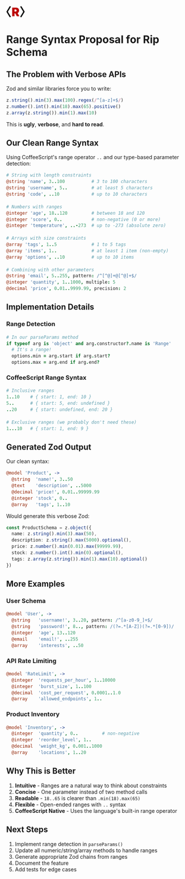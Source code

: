 <img src="/docs/rip-icon-512wa.png" style="width:50px" /> <br>

# Range Syntax Proposal for Rip Schema

## The Problem with Verbose APIs

Zod and similar libraries force you to write:
```javascript
z.string().min(3).max(100).regex(/^[a-z]+$/)
z.number().int().min(18).max(65).positive()
z.array(z.string()).min(1).max(10)
```

This is **ugly**, **verbose**, and **hard to read**.

## Our Clean Range Syntax

Using CoffeeScript's range operator `..` and our type-based parameter detection:

```coffeescript
# String with length constraints
@string 'name', 3..100          # 3 to 100 characters
@string 'username', 5..         # at least 5 characters
@string 'code', ..10            # up to 10 characters

# Numbers with ranges
@integer 'age', 18..120         # between 18 and 120
@integer 'score', 0..           # non-negative (0 or more)
@integer 'temperature', ..-273  # up to -273 (absolute zero)

# Arrays with size constraints
@array 'tags', 1..5             # 1 to 5 tags
@array 'items', 1..             # at least 1 item (non-empty)
@array 'options', ..10          # up to 10 items

# Combining with other parameters
@string 'email', 5..255, pattern: /^[^@]+@[^@]+$/
@integer 'quantity', 1..1000, multiple: 5
@decimal 'price', 0.01..9999.99, precision: 2
```

## Implementation Details

### Range Detection
```coffeescript
# In our parseParams method
if typeof arg is 'object' and arg.constructor?.name is 'Range'
  # It's a range!
  options.min = arg.start if arg.start?
  options.max = arg.end if arg.end?
```

### CoffeeScript Range Syntax
```coffeescript
# Inclusive ranges
1..10    # { start: 1, end: 10 }
5..      # { start: 5, end: undefined }
..20     # { start: undefined, end: 20 }

# Exclusive ranges (we probably don't need these)
1...10   # { start: 1, end: 9 }
```

## Generated Zod Output

Our clean syntax:
```coffeescript
@model 'Product', ->
  @string  'name!', 3..50
  @text    'description', ..5000
  @decimal 'price!', 0.01..99999.99
  @integer 'stock', 0..
  @array   'tags', 1..10
```

Would generate this verbose Zod:
```typescript
const ProductSchema = z.object({
  name: z.string().min(3).max(50),
  description: z.string().max(5000).optional(),
  price: z.number().min(0.01).max(99999.99),
  stock: z.number().int().min(0).optional(),
  tags: z.array(z.string()).min(1).max(10).optional()
})
```

## More Examples

### User Schema
```coffeescript
@model 'User', ->
  @string   'username!', 3..20, pattern: /^[a-z0-9_]+$/
  @string   'password!', 8.., pattern: /(?=.*[A-Z])(?=.*[0-9])/
  @integer  'age', 13..120
  @email    'email!', ..255
  @array    'interests', ..50
```

### API Rate Limiting
```coffeescript
@model 'RateLimit', ->
  @integer  'requests_per_hour', 1..10000
  @integer  'burst_size', 1..100
  @decimal  'cost_per_request', 0.0001..1.0
  @array    'allowed_endpoints', 1..
```

### Product Inventory
```coffeescript
@model 'Inventory', ->
  @integer  'quantity', 0..         # non-negative
  @integer  'reorder_level', 1..
  @decimal  'weight_kg', 0.001..1000
  @array    'locations', 1..20
```

## Why This is Better

1. **Intuitive** - Ranges are a natural way to think about constraints
2. **Concise** - One parameter instead of two method calls
3. **Readable** - `18..65` is clearer than `.min(18).max(65)`
4. **Flexible** - Open-ended ranges with `..` syntax
5. **CoffeeScript Native** - Uses the language's built-in range operator

## Next Steps

1. Implement range detection in `parseParams()`
2. Update all numeric/string/array methods to handle ranges
3. Generate appropriate Zod chains from ranges
4. Document the feature
5. Add tests for edge cases